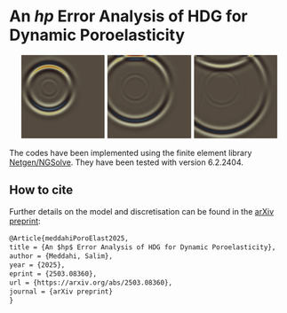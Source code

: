 # An $hp$  Error Analysis of HDG for Dynamic Poroelasticity

<p align="center">
    <img src="https://github.com/capnemo40/Poroelasticity/blob/main/0V07.png" width="30%">
    <img src="https://github.com/capnemo40/Poroelasticity/blob/main/0V09.png" width="30%">
    <img src="https://github.com/capnemo40/Poroelasticity/blob/main/0V11.png" width="30%">
</p>


The codes have been implemented using the finite element library [Netgen/NGSolve](https://ngsolve.org).
They have been tested with version 6.2.2404.

## How to cite
Further details on the model and discretisation can be found in the [arXiv preprint](https://arxiv.org/abs/2503.08360):

```
@Article{meddahiPoroElast2025,
title = {An $hp$ Error Analysis of HDG for Dynamic Poroelasticity}, 
author = {Meddahi, Salim},
year = {2025},
eprint = {2503.08360},
url = {https://arxiv.org/abs/2503.08360},
journal = {arXiv preprint}
}
```
